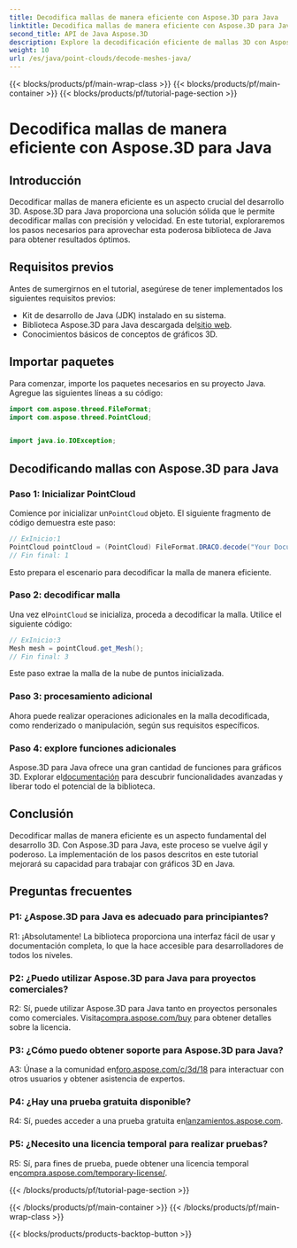 ```yaml
---
title: Decodifica mallas de manera eficiente con Aspose.3D para Java
linktitle: Decodifica mallas de manera eficiente con Aspose.3D para Java
second_title: API de Java Aspose.3D
description: Explore la decodificación eficiente de mallas 3D con Aspose.3D para Java. Tutorial paso a paso para desarrolladores.
weight: 10
url: /es/java/point-clouds/decode-meshes-java/
---
```


{{< blocks/products/pf/main-wrap-class >}}
{{< blocks/products/pf/main-container >}}
{{< blocks/products/pf/tutorial-page-section >}}

# Decodifica mallas de manera eficiente con Aspose.3D para Java

## Introducción

Decodificar mallas de manera eficiente es un aspecto crucial del desarrollo 3D. Aspose.3D para Java proporciona una solución sólida que le permite decodificar mallas con precisión y velocidad. En este tutorial, exploraremos los pasos necesarios para aprovechar esta poderosa biblioteca de Java para obtener resultados óptimos.

## Requisitos previos

Antes de sumergirnos en el tutorial, asegúrese de tener implementados los siguientes requisitos previos:

- Kit de desarrollo de Java (JDK) instalado en su sistema.
-  Biblioteca Aspose.3D para Java descargada del[sitio web](https://releases.aspose.com/3d/java/).
- Conocimientos básicos de conceptos de gráficos 3D.

## Importar paquetes

Para comenzar, importe los paquetes necesarios en su proyecto Java. Agregue las siguientes líneas a su código:

```java
import com.aspose.threed.FileFormat;
import com.aspose.threed.PointCloud;


import java.io.IOException;
```

## Decodificando mallas con Aspose.3D para Java

### Paso 1: Inicializar PointCloud

 Comience por inicializar un`PointCloud` objeto. El siguiente fragmento de código demuestra este paso:

```java
// ExInicio:1
PointCloud pointCloud = (PointCloud) FileFormat.DRACO.decode("Your Document Directory" + "point_cloud_no_qp.drc");
// Fin final: 1
```

Esto prepara el escenario para decodificar la malla de manera eficiente.

### Paso 2: decodificar malla

 Una vez el`PointCloud` se inicializa, proceda a decodificar la malla. Utilice el siguiente código:

```java
// ExInicio:3
Mesh mesh = pointCloud.get_Mesh();
// Fin final: 3
```

Este paso extrae la malla de la nube de puntos inicializada.

### Paso 3: procesamiento adicional

Ahora puede realizar operaciones adicionales en la malla decodificada, como renderizado o manipulación, según sus requisitos específicos.

### Paso 4: explore funciones adicionales

 Aspose.3D para Java ofrece una gran cantidad de funciones para gráficos 3D. Explorar el[documentación](https://reference.aspose.com/3d/java/) para descubrir funcionalidades avanzadas y liberar todo el potencial de la biblioteca.

## Conclusión

Decodificar mallas de manera eficiente es un aspecto fundamental del desarrollo 3D. Con Aspose.3D para Java, este proceso se vuelve ágil y poderoso. La implementación de los pasos descritos en este tutorial mejorará su capacidad para trabajar con gráficos 3D en Java.

## Preguntas frecuentes

### P1: ¿Aspose.3D para Java es adecuado para principiantes?

R1: ¡Absolutamente! La biblioteca proporciona una interfaz fácil de usar y documentación completa, lo que la hace accesible para desarrolladores de todos los niveles.

### P2: ¿Puedo utilizar Aspose.3D para Java para proyectos comerciales?

 R2: Sí, puede utilizar Aspose.3D para Java tanto en proyectos personales como comerciales. Visita[compra.aspose.com/buy](https://purchase.aspose.com/buy) para obtener detalles sobre la licencia.

### P3: ¿Cómo puedo obtener soporte para Aspose.3D para Java?

A3: Únase a la comunidad en[foro.aspose.com/c/3d/18](https://forum.aspose.com/c/3d/18) para interactuar con otros usuarios y obtener asistencia de expertos.

### P4: ¿Hay una prueba gratuita disponible?

 R4: Sí, puedes acceder a una prueba gratuita en[lanzamientos.aspose.com](https://releases.aspose.com/).

### P5: ¿Necesito una licencia temporal para realizar pruebas?

 R5: Sí, para fines de prueba, puede obtener una licencia temporal en[compra.aspose.com/temporary-license/](https://purchase.aspose.com/temporary-license/).

{{< /blocks/products/pf/tutorial-page-section >}}

{{< /blocks/products/pf/main-container >}}
{{< /blocks/products/pf/main-wrap-class >}}

{{< blocks/products/products-backtop-button >}}

